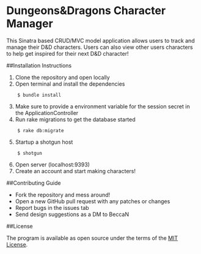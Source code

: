 # Dungeons&Dragons Character Manager

This Sinatra based CRUD/MVC model application allows users to track and manage their D&D characters. Users can also view other users characters to help get inspired for their next D&D character!

##Installation Instructions

1. Clone the repository and open locally
2. Open terminal and install the dependencies
```console
    $ bundle install
```
3. Make sure to provide a environment variable for the session secret in the ApplicationController
4. Run rake migrations to get the database started
```console
    $ rake db:migrate
```
5. Startup a shotgun host
```console
    $ shotgun
```
6. Open server (localhost:9393)
7. Create an account and start making characters!

##Contributing Guide
- Fork the repository and mess around!
- Open a new GitHub pull request with any patches or changes
- Report bugs in the issues tab
- Send design suggestions as a DM to BeccaN

##License

The program is available as open source under the terms of the [MIT License](http://opensource.org/licenses/MIT).